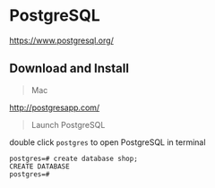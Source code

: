 # PostgreSQL

https://www.postgresql.org/

## Download and Install

> Mac

http://postgresapp.com/

> Launch PostgreSQL

double click `postgres` to open PostgreSQL in terminal 

```
postgres=# create database shop;
CREATE DATABASE
postgres=#
```
